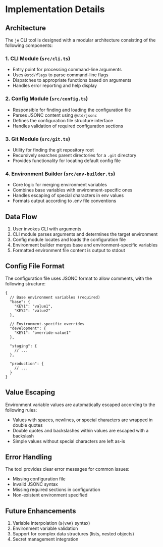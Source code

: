 # Implementation Details

## Architecture

The `je` CLI tool is designed with a modular architecture consisting of the following components:

### 1. CLI Module (`src/cli.ts`)
- Entry point for processing command-line arguments
- Uses `@std/flags` to parse command-line flags
- Dispatches to appropriate functions based on arguments
- Handles error reporting and help display

### 2. Config Module (`src/config.ts`)
- Responsible for finding and loading the configuration file
- Parses JSONC content using `@std/jsonc`
- Defines the configuration file structure interface
- Handles validation of required configuration sections

### 3. Git Module (`src/git.ts`)
- Utility for finding the git repository root
- Recursively searches parent directories for a `.git` directory
- Provides functionality for locating default config file

### 4. Environment Builder (`src/env-builder.ts`)
- Core logic for merging environment variables
- Combines base variables with environment-specific ones
- Handles escaping of special characters in env values
- Formats output according to .env file conventions

## Data Flow

1. User invokes CLI with arguments
2. CLI module parses arguments and determines the target environment
3. Config module locates and loads the configuration file
4. Environment builder merges base and environment-specific variables
5. Formatted environment file content is output to stdout

## Config File Format

The configuration file uses JSONC format to allow comments, with the following structure:

```jsonc
{
  // Base environment variables (required)
  "base": {
    "KEY1": "value1",
    "KEY2": "value2"
  },
  
  // Environment-specific overrides
  "development": {
    "KEY1": "override-value1"
  },
  
  "staging": {
    // ...
  },
  
  "production": {
    // ...
  }
}
```

## Value Escaping

Environment variable values are automatically escaped according to the following rules:

- Values with spaces, newlines, or special characters are wrapped in double quotes
- Double quotes and backslashes within values are escaped with a backslash
- Simple values without special characters are left as-is

## Error Handling

The tool provides clear error messages for common issues:
- Missing configuration file
- Invalid JSONC syntax
- Missing required sections in configuration
- Non-existent environment specified

## Future Enhancements

1. Variable interpolation (`${VAR}` syntax)
2. Environment variable validation
3. Support for complex data structures (lists, nested objects)
4. Secret management integration
